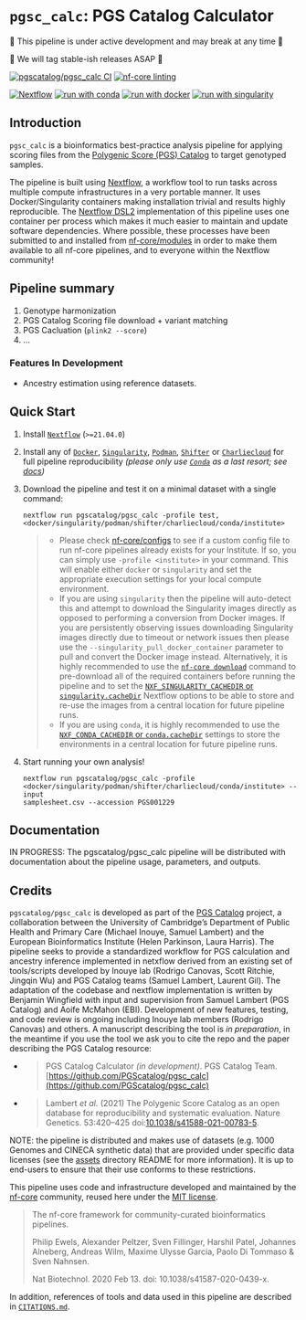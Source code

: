 # `pgsc_calc`: PGS Catalog Calculator

:rotating_light: This pipeline is under active development and may break at any time :rotating_light:

:rotating_light: We will tag stable-ish releases ASAP :rotating_light:

[![pgscatalog/pgsc_calc CI](https://github.com/PGScatalog/pgsc_calc/actions/workflows/ci.yml/badge.svg)](https://github.com/PGScatalog/pgsc_calc/actions/workflows/ci.yml)
[![nf-core linting](https://github.com/PGScatalog/pgsc_calc/actions/workflows/linting.yml/badge.svg)](https://github.com/PGScatalog/pgsc_calc/actions/workflows/linting.yml)

[![Nextflow](https://img.shields.io/badge/nextflow%20DSL2-%E2%89%A521.04.0-23aa62.svg?labelColor=000000)](https://www.nextflow.io/)
[![run with conda](http://img.shields.io/badge/run%20with-conda-3EB049?labelColor=000000&logo=anaconda)](https://docs.conda.io/en/latest/)
[![run with docker](https://img.shields.io/badge/run%20with-docker-0db7ed?labelColor=000000&logo=docker)](https://www.docker.com/)
[![run with singularity](https://img.shields.io/badge/run%20with-singularity-1d355c.svg?labelColor=000000)](https://sylabs.io/docs/)

## Introduction

`pgsc_calc` is a bioinformatics best-practice analysis pipeline for applying
scoring files from the [Polygenic Score (PGS) Catalog](https://www.pgscatalog.org/) to target genotyped samples.

The pipeline is built using [Nextflow](https://www.nextflow.io), a workflow tool to run tasks across multiple compute infrastructures in a very portable manner. It uses Docker/Singularity containers making installation trivial and results highly reproducible. The [Nextflow DSL2](https://www.nextflow.io/docs/latest/dsl2.html) implementation of this pipeline uses one container per process which makes it much easier to maintain and update software dependencies. Where possible, these processes have been submitted to and installed from [nf-core/modules](https://github.com/nf-core/modules) in order to make them available to all nf-core pipelines, and to everyone within the Nextflow community!

## Pipeline summary

<!-- TODO nf-core: Fill in short bullet-pointed list of the default steps in the pipeline -->

1. Genotype harmonization
2. PGS Catalog Scoring file download + variant matching
3. PGS Cacluation (`plink2 --score`)
4. ...

### Features In Development

- Ancestry estimation using reference datasets.

## Quick Start

1. Install [`Nextflow`](https://www.nextflow.io/docs/latest/getstarted.html#installation) (`>=21.04.0`)

2. Install any of [`Docker`](https://docs.docker.com/engine/installation/), [`Singularity`](https://www.sylabs.io/guides/3.0/user-guide/), [`Podman`](https://podman.io/), [`Shifter`](https://nersc.gitlab.io/development/shifter/how-to-use/) or [`Charliecloud`](https://hpc.github.io/charliecloud/) for full pipeline reproducibility _(please only use [`Conda`](https://conda.io/miniconda.html) as a last resort; see [docs](https://nf-co.re/usage/configuration#basic-configuration-profiles))_

3. Download the pipeline and test it on a minimal dataset with a single command:

    ```console
    nextflow run pgscatalog/pgsc_calc -profile test,<docker/singularity/podman/shifter/charliecloud/conda/institute>
    ```

    > - Please check [nf-core/configs](https://github.com/nf-core/configs#documentation) to see if a custom config file to run nf-core pipelines already exists for your Institute. If so, you can simply use `-profile <institute>` in your command. This will enable either `docker` or `singularity` and set the appropriate execution settings for your local compute environment.
    > - If you are using `singularity` then the pipeline will auto-detect this and attempt to download the Singularity images directly as opposed to performing a conversion from Docker images. If you are persistently observing issues downloading Singularity images directly due to timeout or network issues then please use the `--singularity_pull_docker_container` parameter to pull and convert the Docker image instead. Alternatively, it is highly recommended to use the [`nf-core download`](https://nf-co.re/tools/#downloading-pipelines-for-offline-use) command to pre-download all of the required containers before running the pipeline and to set the [`NXF_SINGULARITY_CACHEDIR` or `singularity.cacheDir`](https://www.nextflow.io/docs/latest/singularity.html?#singularity-docker-hub) Nextflow options to be able to store and re-use the images from a central location for future pipeline runs.
    > - If you are using `conda`, it is highly recommended to use the [`NXF_CONDA_CACHEDIR` or `conda.cacheDir`](https://www.nextflow.io/docs/latest/conda.html) settings to store the environments in a central location for future pipeline runs.

4. Start running your own analysis!

    <!-- TODO nf-core: Update the example "typical command" below used to run the pipeline -->

    ```console
    nextflow run pgscatalog/pgsc_calc -profile
    <docker/singularity/podman/shifter/charliecloud/conda/institute> --input
    samplesheet.csv --accession PGS001229
    ```

## Documentation

IN PROGRESS: The pgscatalog/pgsc_calc pipeline will be distributed with documentation about the pipeline
usage, parameters, and outputs.

## Credits

`pgscatalog/pgsc_calc` is developed as part of the [PGS Catalog](https://www.pgscatalog.org/about) project, a collaboration
between the University of Cambridge’s Department of Public Health and Primary Care (Michael Inouye, Samuel Lambert) and
the European Bioinformatics Institute (Helen Parkinson, Laura Harris). The pipeline seeks to provide a standardized
workflow for PGS calculation and ancestry inference implemented in netxflow derived from an existing set of tools/scripts
developed by Inouye lab (Rodrigo Canovas, Scott Ritchie, Jingqin Wu) and PGS Catalog teams (Samuel Lambert, Laurent Gil).
The adaptation of the codebase and nextflow implementation is written by Benjamin Wingfield with input and supervision
from Samuel Lambert (PGS Catalog) and Aoife McMahon (EBI). Development of new features, testing, and code review is
ongoing including Inouye lab members (Rodrigo Canovas) and others. A manuscript describing the tool is _in preparation_, in
the meantime if you use the tool we ask you to cite the repo and the paper describing the PGS Catalog resource:
- >PGS Catalog Calculator _(in development)_. PGS Catalog Team. [https://github.com/PGScatalog/pgsc_calc](https://github.com/PGScatalog/pgsc_calc)
- >Lambert _et al._ (2021) The Polygenic Score Catalog as an open database for reproducibility and systematic evaluation.
Nature Genetics. 53:420–425 doi:[10.1038/s41588-021-00783-5](https://doi.org/10.1038/s41588-021-00783-5).

NOTE: the pipeline is distributed and makes use of datasets (e.g. 1000 Genomes and CINECA synthetic data) that
are provided under specific data licenses (see the [assets](assets/README.md) directory README for more information). It is up to
end-users to ensure that their use conforms to these restrictions.

<!-- TODO nf-core: If applicable, make list of people who have also contributed
-->

This pipeline uses code and infrastructure developed and maintained by the [nf-core](https://nf-co.re) community, reused here under the [MIT license](https://github.com/nf-core/tools/blob/master/LICENSE).

> The nf-core framework for community-curated bioinformatics pipelines.
>
> Philip Ewels, Alexander Peltzer, Sven Fillinger, Harshil Patel, Johannes Alneberg, Andreas Wilm, Maxime Ulysse Garcia, Paolo Di Tommaso & Sven Nahnsen.
>
> Nat Biotechnol. 2020 Feb 13. doi: 10.1038/s41587-020-0439-x.

In addition, references of tools and data used in this pipeline are described in [`CITATIONS.md`](CITATIONS.md).
